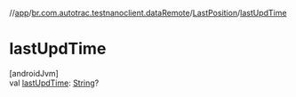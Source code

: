 //[app](../../../index.md)/[br.com.autotrac.testnanoclient.dataRemote](../index.md)/[LastPosition](index.md)/[lastUpdTime](last-upd-time.md)

# lastUpdTime

[androidJvm]\
val [lastUpdTime](last-upd-time.md): [String](https://kotlinlang.org/api/latest/jvm/stdlib/kotlin/-string/index.html)?
